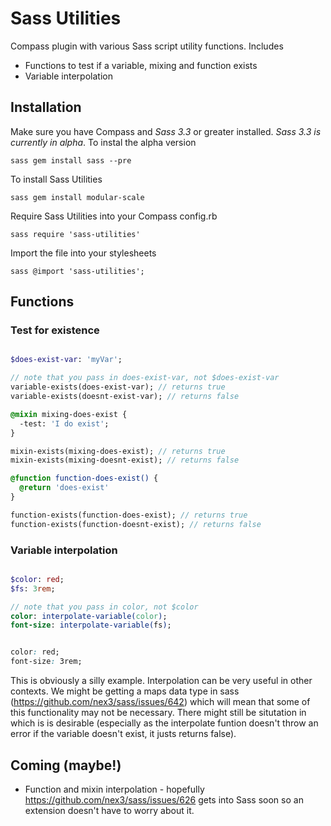 Sass Utilities
==============

Compass plugin with various Sass script utility functions. Includes 

* Functions to test if a variable, mixing and function exists
* Variable interpolation

## Installation

Make sure you have Compass and *Sass 3.3* or greater installed. *Sass 3.3 is currently in alpha*. To instal the alpha version

```sass gem install sass --pre```

To install Sass Utilities

```sass gem install modular-scale```

Require Sass Utilities into your Compass config.rb

```sass require 'sass-utilities' ```

Import the file into your stylesheets

```sass @import 'sass-utilities';```

## Functions

### Test for existence

```sass

$does-exist-var: 'myVar';

// note that you pass in does-exist-var, not $does-exist-var
variable-exists(does-exist-var); // returns true
variable-exists(doesnt-exist-var); // returns false

@mixin mixing-does-exist {
  -test: 'I do exist';
}

mixin-exists(mixing-does-exist); // returns true
mixin-exists(mixing-doesnt-exist); // returns false

@function function-does-exist() {
  @return 'does-exist'
}

function-exists(function-does-exist); // returns true
function-exists(function-doesnt-exist); // returns false

```

### Variable interpolation

```sass

$color: red;
$fs: 3rem;

// note that you pass in color, not $color
color: interpolate-variable(color);
font-size: interpolate-variable(fs);

```

```css

color: red;
font-size: 3rem;

```

This is obviously a silly example. Interpolation can be very useful in other contexts. We might be getting a maps data type in sass (https://github.com/nex3/sass/issues/642) which will mean that some of this functionality may not be necessary. There might still be situtation in which is is desirable (especially as the interpolate funtion doesn't throw an error if the variable doesn't exist, it justs returns false).

## Coming (maybe!)

* Function and mixin interpolation - hopefully https://github.com/nex3/sass/issues/626 gets into Sass soon so an extension doesn't have to worry about it.